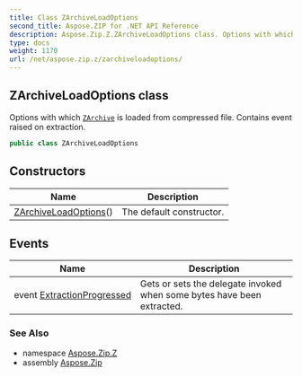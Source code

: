 ```yaml
---
title: Class ZArchiveLoadOptions
second_title: Aspose.ZIP for .NET API Reference
description: Aspose.Zip.Z.ZArchiveLoadOptions class. Options with which ZArchive is loaded from compressed file. Contains event raised on extraction
type: docs
weight: 1170
url: /net/aspose.zip.z/zarchiveloadoptions/
---
```

## ZArchiveLoadOptions class

Options with which [`ZArchive`](../zarchive/) is loaded from compressed file. Contains event raised on extraction.

```csharp
public class ZArchiveLoadOptions
```

## Constructors

| Name | Description |
| --- | --- |
| [ZArchiveLoadOptions](zarchiveloadoptions/)() | The default constructor. |

## Events

| Name | Description |
| --- | --- |
| event [ExtractionProgressed](../../aspose.zip.z/zarchiveloadoptions/extractionprogressed/) | Gets or sets the delegate invoked when some bytes have been extracted. |

### See Also

* namespace [Aspose.Zip.Z](../../aspose.zip.z/)
* assembly [Aspose.Zip](../../)


